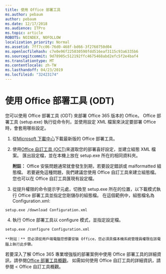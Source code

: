 ```yaml
---
title: 使用 Office 部署工具
ms.author: pebaum
author: pebaum
ms.date: 12/17/2018
ms.audience: ITPro
ms.topic: article
ROBOTS: NOINDEX, NOFOLLOW
localization_priority: Normal
ms.assetid: 7ff7cc06-76d0-468f-bd66-3f2760750d04
ms.openlocfilehash: c7e0e96f225030590fdd516eaf3115c93a6335b6
ms.sourcegitcommit: 9d78905c512192ffc4675468abd2efc5f2e4baf4
ms.translationtype: MT
ms.contentlocale: zh-TW
ms.lasthandoff: 04/23/2019
ms.locfileid: "32423174"
---
```

# <a name="using-the-office-deployment-tool-odt"></a>使用 Office 部署工具 (ODT)

您可以使用 Office 部署工具 (ODT) 來部署 Office 365 版本的 Office。 Office 部署工具 (setup.exe) 執行從命令列，並使用設定 XML 檔案來決定要部署 Office 時，會套用哪些設定。
  
1. 從[Microsoft 下載中心](http://go.microsoft.com/fwlink/p/?LinkID=626065)下載最新版的 Office 部署工具。
    
2. 使用[Office 自訂工具 (OCT)](https://config.office.com)來選取您的部署喜好設定，並建立組態 XML 檔案。 匯出設定檔，並在本機上放在 setup.exe 所在的相同資料夾。 
    
    **附註：** Office 安裝問題通常就會發生到期，若要設定錯誤或 malformatted 組態檔。 若要避免這種問題，我們建議您使用 Office 自訂工具來建立組態檔。 您也可以在 Office 自訂工具匯現有設定檔。 
    
3. 從提升權限的命令提示字元處，切換至 setup.exe 所在的位置，以下載模式執行 Office 部署工具並指定您剛儲存的組態檔。 在這個範例中，組態檔名為 Configuration.xml:
    
  ```
  setup.exe /download Configuration.xml  
  ```

4. 執行 Office 部署工具以 configure 模式，並指定設定檔。
    
  ```
  setup.exe /configure Configuration.xml
  ```

    **附註：** 您必須從用戶端電腦您想要安裝 Office，您必須具備本機系統管理員權限在該電腦上執行此步驟。 
    
若要深入了解 Office 365 專業增強版的部署案例中使用 Office 部署工具的詳細資訊，請參閱[Office 部署工具概觀](https://docs.microsoft.com/deployoffice/overview-of-the-office-2016-deployment-tool)。 如需如何使用 Office 自訂工具的詳細資訊，請參閱 < <b0>Office 自訂工具概觀</b0>。
  


